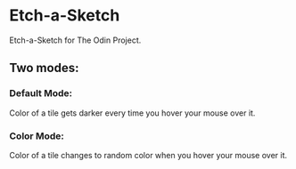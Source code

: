 # Etch-a-Sketch

Etch-a-Sketch for The Odin Project.

## Two modes:

### Default Mode:
Color of a tile gets darker every time you hover your mouse over it.

### Color Mode:
Color of a tile changes to random color when you hover your mouse over it.